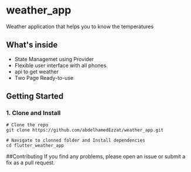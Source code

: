 # weather_app

Weather application that helps you to know the temperatures

## What's inside

 - State Managemet using Provider
 - Flexible user interface with all phones
 - api to get weather
 - Two Page Ready-to-use 

## Getting Started


### 1. Clone and Install
```
# Clone the repo
git clone https://github.com/abdelhamedEzzat/weather_app.git

# Navigate to clonned folder and Install dependencies
cd flutter_weather_app

```
##Contributing
If you find any problems, please open an issue or submit a fix as a pull request.
